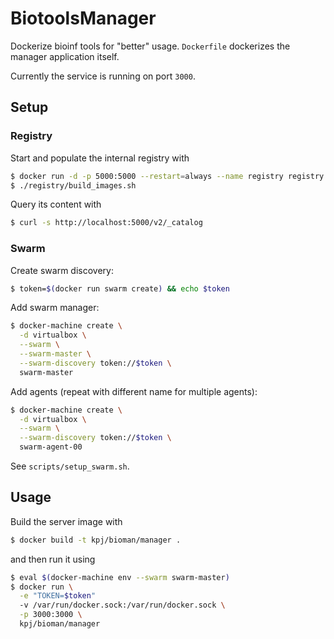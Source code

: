 # BiotoolsManager

Dockerize bioinf tools for "better" usage. `Dockerfile` dockerizes the manager application itself.

Currently the service is running on port `3000`.

## Setup

### Registry

Start and populate the internal registry with

```bash
$ docker run -d -p 5000:5000 --restart=always --name registry registry
$ ./registry/build_images.sh
```

Query its content with

```bash
$ curl -s http://localhost:5000/v2/_catalog
```

### Swarm

Create swarm discovery:

```bash
$ token=$(docker run swarm create) && echo $token
```

Add swarm manager:

```bash
$ docker-machine create \
  -d virtualbox \
  --swarm \
  --swarm-master \
  --swarm-discovery token://$token \
  swarm-master
```

Add agents (repeat with different name for multiple agents):

```bash
$ docker-machine create \
  -d virtualbox \
  --swarm \
  --swarm-discovery token://$token \
  swarm-agent-00
```

See `scripts/setup_swarm.sh`.

## Usage

Build the server image with

```bash
$ docker build -t kpj/bioman/manager .
```

and then run it using

```bash
$ eval $(docker-machine env --swarm swarm-master)
$ docker run \
  -e "TOKEN=$token"
  -v /var/run/docker.sock:/var/run/docker.sock \
  -p 3000:3000 \
  kpj/bioman/manager
```

